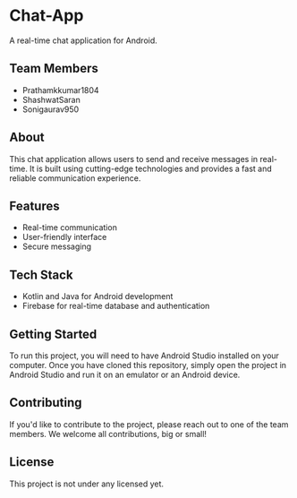 # Chat-App

A real-time chat application for Android.

## Team Members
- Prathamkkumar1804
- ShashwatSaran
- Sonigaurav950

## About
This chat application allows users to send and receive messages in real-time. It is built using cutting-edge technologies and provides a fast and reliable communication experience.

## Features
- Real-time communication
- User-friendly interface
- Secure messaging

## Tech Stack
- Kotlin and Java for Android development
- Firebase for real-time database and authentication

## Getting Started
To run this project, you will need to have Android Studio installed on your computer. Once you have cloned this repository, simply open the project in Android Studio and run it on an emulator or an Android device.

## Contributing
If you'd like to contribute to the project, please reach out to one of the team members. We welcome all contributions, big or small!

## License
This project is not under any licensed yet.